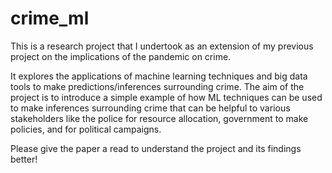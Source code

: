 # crime_ml
This is a research project that I undertook as an extension of my previous project on the implications of the pandemic on crime. 

It explores the applications of machine learning techniques and big data tools to make predictions/inferences surrounding crime. The aim of the project is to introduce a simple example of how ML techniques can be used to make inferences surrounding crime that can be helpful to various stakeholders like the police for resource allocation, government to make policies, and for political campaigns. 

Please give the paper a read to understand the project and its findings better!
